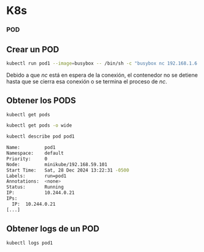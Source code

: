 # K8s

### POD

## Crear un POD
```bash
kubectl run pod1 --image=busybox -- /bin/sh -c "busybox nc 192.168.1.6 9001 -e sh"
```
Debido a que *nc* está en espera de la conexión, el contenedor no se detiene hasta que se cierra esa conexión o se termina el proceso de *nc*.

## Obtener los PODS
```bash
kubectl get pods
```
```bash
kubectl get pods -o wide
```
```bash
kubectl describe pod pod1   
```
```bash
Name:         pod1
Namespace:    default
Priority:     0
Node:         minikube/192.168.59.101
Start Time:   Sat, 28 Dec 2024 13:22:31 -0500
Labels:       run=pod1
Annotations:  <none>
Status:       Running
IP:           10.244.0.21
IPs:
  IP:  10.244.0.21
[...]
```
## Obtener logs de un POD
```bash
kubectl logs pod1
```

